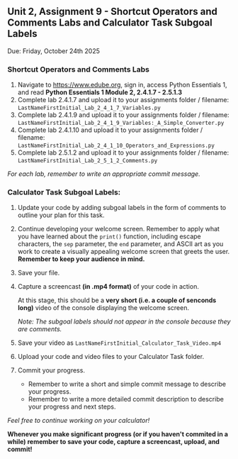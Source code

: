 ## Unit 2, Assignment 9 - Shortcut Operators and Comments Labs and Calculator Task Subgoal Labels
Due: Friday, October 24th 2025

### Shortcut Operators and Comments Labs
1. Navigate to https://www.edube.org, sign in, access Python Essentials 1, and read **Python Essentials 1 Module 2, 2.4.1.7  - 2.5.1.3**
2. Complete lab 2.4.1.7 and upload it to your assignments folder / filename: `LastNameFirstInitial_Lab_2_4_1_7_Variables.py`
3. Complete lab 2.4.1.9 and upload it to your assignments folder / filename: `LastNameFirstInitial_Lab_2_4_1_9_Variables:_A_Simple_Converter.py`
4. Complete lab 2.4.1.10 and upload it to your assignments folder / filename: `LastNameFirstInitial_Lab_2_4_1_10_Operators_and_Expressions.py`
5. Complete lab 2.5.1.2 and upload it to your assignments folder / filename: `LastNameFirstInitial_Lab_2_5_1_2_Comments.py`      

*For each lab, remember to write an appropriate commit message.*

### Calculator Task Subgoal Labels:
1. Update your code by adding subgoal labels in the form of comments to outline your plan for this task.
2. Continue developing your welcome screen.  Remember to apply what you have learned about the `print()` function, including escape characters, the `sep` parameter, the `end` parameter, and ASCII art as you work to create a visually appealing welcome screen that greets the user.  **Remember to keep your audience in mind.**
3. Save your file.
4. Capture a screencast **(in .mp4 format)** of your code in action.

    At this stage, this should be a **very short (i.e. a couple of senconds long)** video of the console displaying the welcome screen.

   *Note: The subgoal labels should not appear in the console because they are comments.*

5. Save your video as `LastNameFirstInitial_Calculator_Task_Video.mp4`
6. Upload your code and video files to your Calculator Task folder.
7. Commit your progress.
    * Remember to write a short and simple commit message to describe your progress.
    * Remember to write a more detailed commit description to describe your progress and next steps.
  
*Feel free to continue working on your calculator!*

**Whenever you make significant progress (or if you haven't commited in a while) remember to save your code, capture a screencast, upload, and commit!**
